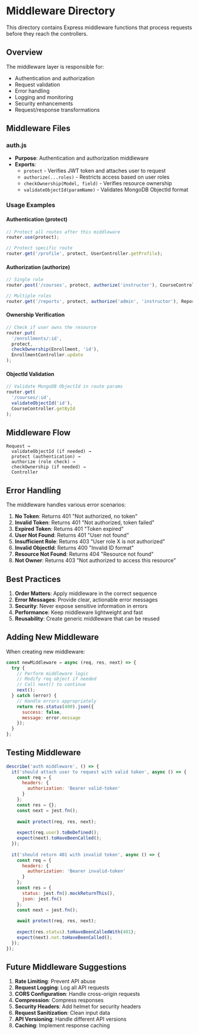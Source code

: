 # Middleware Directory

This directory contains Express middleware functions that process requests before they reach the controllers.

## Overview

The middleware layer is responsible for:
- Authentication and authorization
- Request validation
- Error handling
- Logging and monitoring
- Security enhancements
- Request/response transformations

## Middleware Files

### auth.js
- **Purpose**: Authentication and authorization middleware
- **Exports**:
  - `protect` - Verifies JWT token and attaches user to request
  - `authorize(...roles)` - Restricts access based on user roles
  - `checkOwnership(Model, field)` - Verifies resource ownership
  - `validateObjectId(paramName)` - Validates MongoDB ObjectId format

### Usage Examples

#### Authentication (protect)
```javascript
// Protect all routes after this middleware
router.use(protect);

// Protect specific route
router.get('/profile', protect, UserController.getProfile);
```

#### Authorization (authorize)
```javascript
// Single role
router.post('/courses', protect, authorize('instructor'), CourseController.create);

// Multiple roles
router.get('/reports', protect, authorize('admin', 'instructor'), ReportController.get);
```

#### Ownership Verification
```javascript
// Check if user owns the resource
router.put(
  '/enrollments/:id', 
  protect, 
  checkOwnership(Enrollment, 'id'),
  EnrollmentController.update
);
```

#### ObjectId Validation
```javascript
// Validate MongoDB ObjectId in route params
router.get(
  '/courses/:id',
  validateObjectId('id'),
  CourseController.getById
);
```

## Middleware Flow

```
Request → 
  validateObjectId (if needed) →
  protect (authentication) →
  authorize (role check) →
  checkOwnership (if needed) →
  Controller
```

## Error Handling

The middleware handles various error scenarios:

1. **No Token**: Returns 401 "Not authorized, no token"
2. **Invalid Token**: Returns 401 "Not authorized, token failed"
3. **Expired Token**: Returns 401 "Token expired"
4. **User Not Found**: Returns 401 "User not found"
5. **Insufficient Role**: Returns 403 "User role X is not authorized"
6. **Invalid ObjectId**: Returns 400 "Invalid ID format"
7. **Resource Not Found**: Returns 404 "Resource not found"
8. **Not Owner**: Returns 403 "Not authorized to access this resource"

## Best Practices

1. **Order Matters**: Apply middleware in the correct sequence
2. **Error Messages**: Provide clear, actionable error messages
3. **Security**: Never expose sensitive information in errors
4. **Performance**: Keep middleware lightweight and fast
5. **Reusability**: Create generic middleware that can be reused

## Adding New Middleware

When creating new middleware:

```javascript
const newMiddleware = async (req, res, next) => {
  try {
    // Perform middleware logic
    // Modify req object if needed
    // Call next() to continue
    next();
  } catch (error) {
    // Handle errors appropriately
    return res.status(400).json({
      success: false,
      message: error.message
    });
  }
};
```

## Testing Middleware

```javascript
describe('auth middleware', () => {
  it('should attach user to request with valid token', async () => {
    const req = {
      headers: {
        authorization: 'Bearer valid-token'
      }
    };
    const res = {};
    const next = jest.fn();
    
    await protect(req, res, next);
    
    expect(req.user).toBeDefined();
    expect(next).toHaveBeenCalled();
  });
  
  it('should return 401 with invalid token', async () => {
    const req = {
      headers: {
        authorization: 'Bearer invalid-token'
      }
    };
    const res = {
      status: jest.fn().mockReturnThis(),
      json: jest.fn()
    };
    const next = jest.fn();
    
    await protect(req, res, next);
    
    expect(res.status).toHaveBeenCalledWith(401);
    expect(next).not.toHaveBeenCalled();
  });
});
```

## Future Middleware Suggestions

1. **Rate Limiting**: Prevent API abuse
2. **Request Logging**: Log all API requests
3. **CORS Configuration**: Handle cross-origin requests
4. **Compression**: Compress responses
5. **Security Headers**: Add helmet for security headers
6. **Request Sanitization**: Clean input data
7. **API Versioning**: Handle different API versions
8. **Caching**: Implement response caching